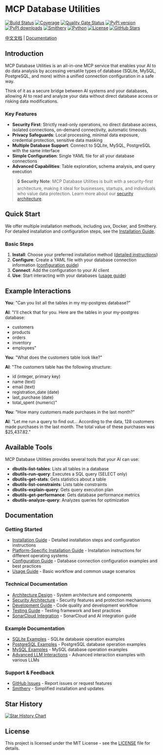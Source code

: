 # MCP Database Utilities

[![Build Status](https://img.shields.io/github/workflow/status/donghao1393/mcp-dbutils/Quality%20Assurance?label=tests)](https://github.com/donghao1393/mcp-dbutils/actions)
[![Coverage](https://img.shields.io/endpoint?url=https://gist.githubusercontent.com/donghao1393/bdd0a63ec2a816539ff8c136ceb41e48/raw/coverage.json)](https://github.com/donghao1393/mcp-dbutils/actions)
[![Quality Gate Status](https://sonarcloud.io/api/project_badges/measure?project=donghao1393_mcp-dbutils&metric=alert_status)](https://sonarcloud.io/dashboard?id=donghao1393_mcp-dbutils)
[![PyPI version](https://img.shields.io/pypi/v/mcp-dbutils)](https://pypi.org/project/mcp-dbutils/)
[![PyPI downloads](https://img.shields.io/pypi/dm/mcp-dbutils)](https://pypi.org/project/mcp-dbutils/)
[![Smithery](https://smithery.ai/badge/@donghao1393/mcp-dbutils)](https://smithery.ai/server/@donghao1393/mcp-dbutils)
[![Python](https://img.shields.io/badge/Python-3.10%2B-blue)](https://www.python.org/)
[![License](https://img.shields.io/github/license/donghao1393/mcp-dbutils)](LICENSE)
[![GitHub Stars](https://img.shields.io/github/stars/donghao1393/mcp-dbutils?style=social)](https://github.com/donghao1393/mcp-dbutils/stargazers)

[中文文档](README.md) | [Documentation](#documentation)

## Introduction

MCP Database Utilities is an all-in-one MCP service that enables your AI to do data analysis by accessing versatile types of database (SQLite, MySQL, PostgreSQL, and more) within a unified connection configuration in a safe way.

Think of it as a secure bridge between AI systems and your databases, allowing AI to read and analyze your data without direct database access or risking data modifications.

### Key Features

- **Security First**: Strictly read-only operations, no direct database access, isolated connections, on-demand connectivity, automatic timeouts
- **Privacy Safeguards**: Local processing, minimal data exposure, credential protection, sensitive data masking
- **Multiple Database Support**: Connect to SQLite, MySQL, PostgreSQL with the same interface
- **Simple Configuration**: Single YAML file for all your database connections
- **Advanced Capabilities**: Table exploration, schema analysis, and query execution

> 🔒 **Security Note**: MCP Database Utilities is built with a security-first architecture, making it ideal for businesses, startups, and individuals who value data protection. Learn more about our [security architecture](docs/en/technical/security.md).

## Quick Start

We offer multiple installation methods, including uvx, Docker, and Smithery. For detailed installation and configuration steps, see the [Installation Guide](docs/en/installation.md).

### Basic Steps

1. **Install**: Choose your preferred installation method ([detailed instructions](docs/en/installation.md))
2. **Configure**: Create a YAML file with your database connection information ([configuration guide](docs/en/configuration.md))
3. **Connect**: Add the configuration to your AI client
4. **Use**: Start interacting with your databases ([usage guide](docs/en/usage.md))

## Example Interactions

**You**: "Can you list all the tables in my my-postgres database?"

**AI**: "I'll check that for you. Here are the tables in your my-postgres database:
- customers
- products
- orders
- inventory
- employees"

**You**: "What does the customers table look like?"

**AI**: "The customers table has the following structure:
- id (integer, primary key)
- name (text)
- email (text)
- registration_date (date)
- last_purchase (date)
- total_spent (numeric)"

**You**: "How many customers made purchases in the last month?"

**AI**: "Let me run a query to find out... According to the data, 128 customers made purchases in the last month. The total value of these purchases was $25,437.82."

## Available Tools

MCP Database Utilities provides several tools that your AI can use:

- **dbutils-list-tables**: Lists all tables in a database
- **dbutils-run-query**: Executes a SQL query (SELECT only)
- **dbutils-get-stats**: Gets statistics about a table
- **dbutils-list-constraints**: Lists table constraints
- **dbutils-explain-query**: Gets query execution plan
- **dbutils-get-performance**: Gets database performance metrics
- **dbutils-analyze-query**: Analyzes queries for optimization



## Documentation

### Getting Started
- [Installation Guide](docs/en/installation.md) - Detailed installation steps and configuration instructions
- [Platform-Specific Installation Guide](docs/en/installation-platform-specific.md) - Installation instructions for different operating systems
- [Configuration Guide](docs/en/configuration.md) - Database connection configuration examples and best practices
- [Usage Guide](docs/en/usage.md) - Basic workflow and common usage scenarios

### Technical Documentation
- [Architecture Design](docs/en/technical/architecture.md) - System architecture and components
- [Security Architecture](docs/en/technical/security.md) - Security features and protection mechanisms
- [Development Guide](docs/en/technical/development.md) - Code quality and development workflow
- [Testing Guide](docs/en/technical/testing.md) - Testing framework and best practices
- [SonarCloud Integration](docs/en/technical/sonarcloud-integration.md) - SonarCloud and AI integration guide

### Example Documentation
- [SQLite Examples](docs/en/examples/sqlite-examples.md) - SQLite database operation examples
- [PostgreSQL Examples](docs/en/examples/postgresql-examples.md) - PostgreSQL database operation examples
- [MySQL Examples](docs/en/examples/mysql-examples.md) - MySQL database operation examples
- [Advanced LLM Interactions](docs/en/examples/advanced-llm-interactions.md) - Advanced interaction examples with various LLMs

### Support & Feedback
- [GitHub Issues](https://github.com/donghao1393/mcp-dbutils/issues) - Report issues or request features
- [Smithery](https://smithery.ai/server/@donghao1393/mcp-dbutils) - Simplified installation and updates

## Star History

[![Star History Chart](https://starchart.cc/donghao1393/mcp-dbutils.svg?variant=adaptive)](https://starchart.cc/donghao1393/mcp-dbutils)

## License

This project is licensed under the MIT License - see the [LICENSE](LICENSE) file for details.
